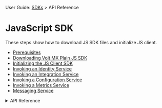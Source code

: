 
User Guide: [SDKs](../Foundry_SDKs.md) > API Reference

# JavaScript SDK

These steps show how to download JS SDK files and initialize JS client.

- [Prerequisites](Prerequisites_JS.md)
- [Downloading Volt MX Plain JS SDK](Download_VoltMX_Plain_SDK_Files_JS.md)
- [Initializing the JS Client SDK](Initializing_Client_SDK_JS.md)
- [Invoking an Identity Service](Invoking_Identity_Service_JS.md)
- [Invoking an Integration Service](Invoking_Integration_Service_JS.md)
- [Invoking a Configuration Service](Invoking_Configuration_Service_JS.md)
- [Invoking a Metrics Service](Invoking_Metrics_Object_JS.md)
- [Messaging Service](MessagingService_JS.md)

<!-- <details close markdown="block"><summary>API Reference</summary>

    To view the API Reference for Plain JS, click [VoltMX JS docset](http://docs.voltmx.com/8_x_PDFs/voltmxfoundry/voltmx_docsets/js/voltmx-sdk.doc/index.html).
</details> -->

<details close markdown="block"><summary>API Reference</summary>To view the API Reference for Plain JS, click <a href="http://docs.voltmx.com/8_x_PDFs/voltmxfoundry/voltmx_docsets/js/voltmx-sdk.doc/index.html">VoltMX JS docset</a>.
</details>
